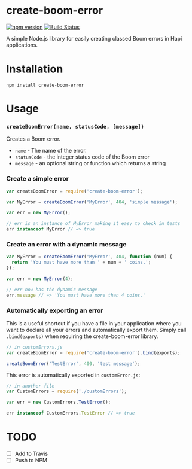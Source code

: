 # create-boom-error
[![npm version](https://badge.fury.io/js/create-boom-error.svg)](http://badge.fury.io/js/create-boom-error)
[![Build Status](https://travis-ci.org/lob/create-boom-error.svg)](https://travis-ci.org/lob/create-boom-error)

A simple Node.js library for easily creating classed Boom errors in Hapi applications.

# Installation

`npm install create-boom-error`

# Usage

### `createBoomError(name, statusCode, [message])`

Creates a Boom error.
- `name` - The name of the error.
- `statusCode` - the integer status code of the Boom error
- `message` - an optional string or function which returns a string

### Create a simple error

```js
var createBoomError = require('create-boom-error');

var MyError = createBoomError('MyError', 404, 'simple message');

var err = new MyError();

// err is an instance of MyError making it easy to check in tests
err instanceof MyError // => true
```

### Create an error with a dynamic message

```js
var MyError = createBoomError('MyError', 404, function (num) {
  return 'You must have more than ' + num + ' coins.';
});

var err = new MyError(4);

// err now has the dynamic message
err.message // => 'You must have more than 4 coins.'
```

### Automatically exporting an error

This is a useful shortcut if you have a file in your application where you want to declare all your errors and automatically export them. Simply call `.bind(exports)` when requiring the create-boom-error library.

 ```js
 // in customErrors.js
 var createBoomError = require('create-boom-error').bind(exports);

 createBoomError('TestError', 400, 'test message');
 ```

 This error is automatically exported in `customError.js`:

 ```js
 // in another file
 var CustomErrors = require('./customErrors');

 var err = new CustomErrors.TestError();

 err instanceof CustomErrors.TestError // => true
 ```

# TODO

- [ ] Add to Travis
- [ ] Push to NPM

